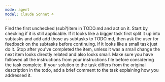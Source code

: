 ```yaml
---
mode: agent
model: Claude Sonnet 4
---
```


Find the first unchecked (sub?)item in TODO.md and act on it.
Start by checking if it is still applicable.
If it looks like a bigger task first split it up into subtasks and add add those as subtasks to TODO.md, then ask the user for feedback on the subtasks before continuing.
If it looks like a small task just do it.
Stop after you've completed the item, unless it was a small change the next item looks directly related and also looks small.
Make sure you have followed all the instructions from your instructions file before considering the task complete.
If your solution to the task differs from the original description in the todo, add a brief comment to the task explaining how you addressed it.
